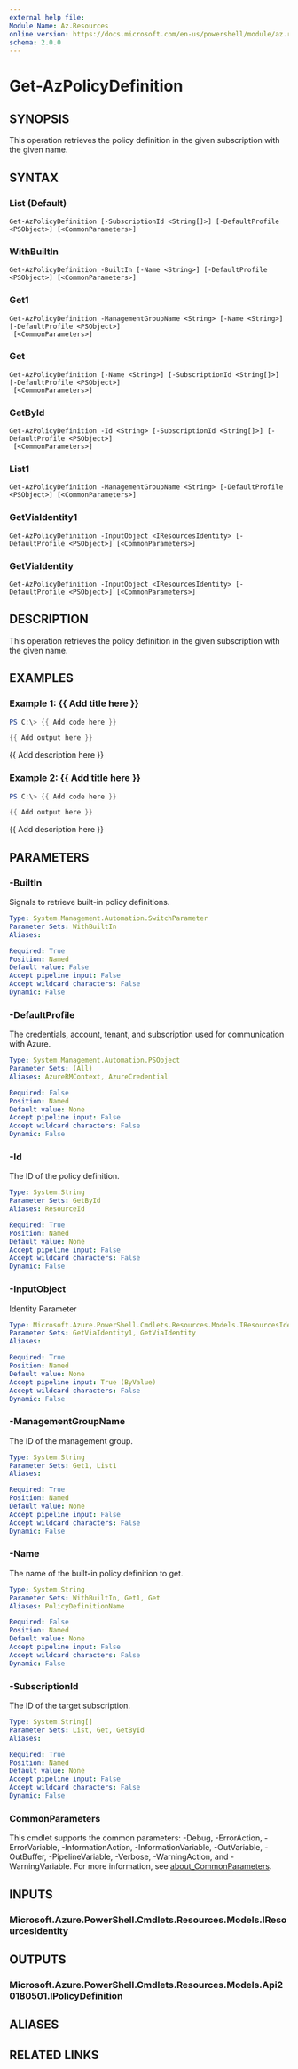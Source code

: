 ```yaml
---
external help file:
Module Name: Az.Resources
online version: https://docs.microsoft.com/en-us/powershell/module/az.resources/get-azpolicydefinition
schema: 2.0.0
---
```


# Get-AzPolicyDefinition

## SYNOPSIS
This operation retrieves the policy definition in the given subscription with the given name.

## SYNTAX

### List (Default)
```
Get-AzPolicyDefinition [-SubscriptionId <String[]>] [-DefaultProfile <PSObject>] [<CommonParameters>]
```

### WithBuiltIn
```
Get-AzPolicyDefinition -BuiltIn [-Name <String>] [-DefaultProfile <PSObject>] [<CommonParameters>]
```

### Get1
```
Get-AzPolicyDefinition -ManagementGroupName <String> [-Name <String>] [-DefaultProfile <PSObject>]
 [<CommonParameters>]
```

### Get
```
Get-AzPolicyDefinition [-Name <String>] [-SubscriptionId <String[]>] [-DefaultProfile <PSObject>]
 [<CommonParameters>]
```

### GetById
```
Get-AzPolicyDefinition -Id <String> [-SubscriptionId <String[]>] [-DefaultProfile <PSObject>]
 [<CommonParameters>]
```

### List1
```
Get-AzPolicyDefinition -ManagementGroupName <String> [-DefaultProfile <PSObject>] [<CommonParameters>]
```

### GetViaIdentity1
```
Get-AzPolicyDefinition -InputObject <IResourcesIdentity> [-DefaultProfile <PSObject>] [<CommonParameters>]
```

### GetViaIdentity
```
Get-AzPolicyDefinition -InputObject <IResourcesIdentity> [-DefaultProfile <PSObject>] [<CommonParameters>]
```

## DESCRIPTION
This operation retrieves the policy definition in the given subscription with the given name.

## EXAMPLES

### Example 1: {{ Add title here }}
```powershell
PS C:\> {{ Add code here }}

{{ Add output here }}
```

{{ Add description here }}

### Example 2: {{ Add title here }}
```powershell
PS C:\> {{ Add code here }}

{{ Add output here }}
```

{{ Add description here }}

## PARAMETERS

### -BuiltIn
Signals to retrieve built-in policy definitions.

```yaml
Type: System.Management.Automation.SwitchParameter
Parameter Sets: WithBuiltIn
Aliases:

Required: True
Position: Named
Default value: False
Accept pipeline input: False
Accept wildcard characters: False
Dynamic: False
```

### -DefaultProfile
The credentials, account, tenant, and subscription used for communication with Azure.

```yaml
Type: System.Management.Automation.PSObject
Parameter Sets: (All)
Aliases: AzureRMContext, AzureCredential

Required: False
Position: Named
Default value: None
Accept pipeline input: False
Accept wildcard characters: False
Dynamic: False
```

### -Id
The ID of the policy definition.

```yaml
Type: System.String
Parameter Sets: GetById
Aliases: ResourceId

Required: True
Position: Named
Default value: None
Accept pipeline input: False
Accept wildcard characters: False
Dynamic: False
```

### -InputObject
Identity Parameter

```yaml
Type: Microsoft.Azure.PowerShell.Cmdlets.Resources.Models.IResourcesIdentity
Parameter Sets: GetViaIdentity1, GetViaIdentity
Aliases:

Required: True
Position: Named
Default value: None
Accept pipeline input: True (ByValue)
Accept wildcard characters: False
Dynamic: False
```

### -ManagementGroupName
The ID of the management group.

```yaml
Type: System.String
Parameter Sets: Get1, List1
Aliases:

Required: True
Position: Named
Default value: None
Accept pipeline input: False
Accept wildcard characters: False
Dynamic: False
```

### -Name
The name of the built-in policy definition to get.

```yaml
Type: System.String
Parameter Sets: WithBuiltIn, Get1, Get
Aliases: PolicyDefinitionName

Required: False
Position: Named
Default value: None
Accept pipeline input: False
Accept wildcard characters: False
Dynamic: False
```

### -SubscriptionId
The ID of the target subscription.

```yaml
Type: System.String[]
Parameter Sets: List, Get, GetById
Aliases:

Required: True
Position: Named
Default value: None
Accept pipeline input: False
Accept wildcard characters: False
Dynamic: False
```

### CommonParameters
This cmdlet supports the common parameters: -Debug, -ErrorAction, -ErrorVariable, -InformationAction, -InformationVariable, -OutVariable, -OutBuffer, -PipelineVariable, -Verbose, -WarningAction, and -WarningVariable. For more information, see [about_CommonParameters](http://go.microsoft.com/fwlink/?LinkID=113216).

## INPUTS

### Microsoft.Azure.PowerShell.Cmdlets.Resources.Models.IResourcesIdentity

## OUTPUTS

### Microsoft.Azure.PowerShell.Cmdlets.Resources.Models.Api20180501.IPolicyDefinition

## ALIASES

## RELATED LINKS

